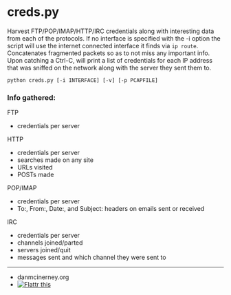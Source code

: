 creds.py
========

Harvest FTP/POP/IMAP/HTTP/IRC credentials along with interesting data from each of the protocols. If no interface is specified with the -i option the script will use the internet connected interface it finds via `ip route`. Concatenates fragmented packets so as to not miss any important info. Upon catching a Ctrl-C, will print a list of credentials for each IP address that was sniffed on the network along with the server they sent them to.


``` shell
python creds.py [-i INTERFACE] [-v] [-p PCAPFILE]
```


### Info gathered:
FTP
* credentials per server

HTTP
* credentials per server
* searches made on any site
* URLs visited
* POSTs made

POP/IMAP
* credentials per server
* To:, From:, Date:, and Subject: headers on emails sent or received

IRC
* credentials per server
* channels joined/parted
* servers joined/quit
* messages sent and which channel they were sent to

------
* danmcinerney.org
* [![Flattr this](http://api.flattr.com/button/flattr-badge-large.png)](https://flattr.com/submit/auto?user_id=DanMcInerney&url=https://github.com/DanMcInerneycreds.py&title=creds.py&language=&tags=github&category=software) 
